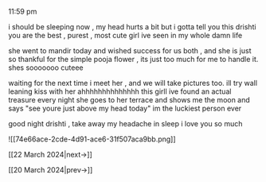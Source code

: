 
11:59 pm

i should be sleeping now , my head hurts a bit but i gotta tell you this 
drishti you are the best , purest , most cute girl ive seen in my whole damn life

she went to mandir today and wished success for us both , and she is just so thankful for the simple pooja flower , its just too much for me to handle it.
shes sooooooo cuteee

waiting for the next time i meet her , and we will take pictures too.
ill try wall leaning kiss with her
ahhhhhhhhhhhhhh
this girll
ive found an actual treasure
every night she goes to her terrace and shows me the moon and says "see youre just above my head today"
im the luckiest person ever

good night drishti , take away my headache in sleep
i love you so much

![[74e66ace-2cde-4d91-ace6-31f507aca9bb.png]]

[[22 March 2024|next->]]

[[20 March 2024|prev->]]